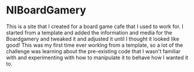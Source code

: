 # NIBoardGamery

This is a site that I created for a board game cafe that I used to work for.
I started from a template and added the information and media for the Boardgamery and tweaked it and adjusted it until I thought it looked like good!
This was my first time ever working from a template, so a lot of the challenge was learning about the pre-existing code that I wasn't familiar with and experimenting with how to manipulate it to behave how I wanted it to.
